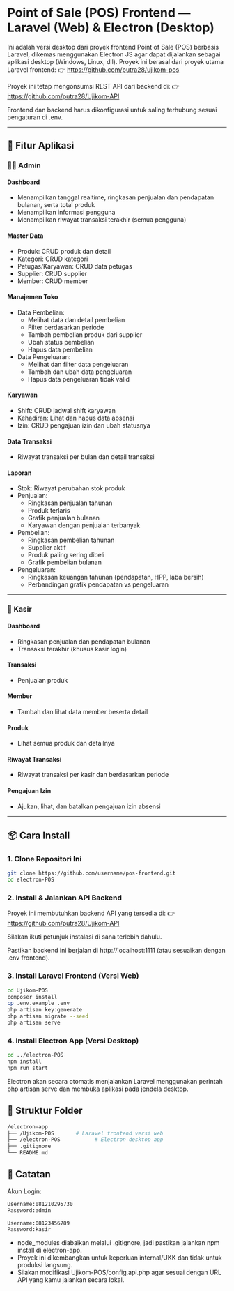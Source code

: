 # Point of Sale (POS) Frontend — Laravel (Web) & Electron (Desktop)

Ini adalah versi desktop dari proyek frontend Point of Sale (POS) berbasis Laravel, dikemas menggunakan Electron JS agar dapat dijalankan sebagai aplikasi desktop (Windows, Linux, dll).
Proyek ini berasal dari proyek utama Laravel frontend:
👉 https://github.com/putra28/ujikom-pos

Proyek ini tetap mengonsumsi REST API dari backend di:
👉 https://github.com/putra28/Ujikom-API

Frontend dan backend harus dikonfigurasi untuk saling terhubung sesuai pengaturan di .env.

---

## 🚀 Fitur Aplikasi

### 👨‍💼 Admin

#### Dashboard
- Menampilkan tanggal realtime, ringkasan penjualan dan pendapatan bulanan, serta total produk
- Menampilkan informasi pengguna
- Menampilkan riwayat transaksi terakhir (semua pengguna)

#### Master Data
- Produk: CRUD produk dan detail
- Kategori: CRUD kategori
- Petugas/Karyawan: CRUD data petugas
- Supplier: CRUD supplier
- Member: CRUD member

#### Manajemen Toko
- Data Pembelian:
  - Melihat data dan detail pembelian
  - Filter berdasarkan periode
  - Tambah pembelian produk dari supplier
  - Ubah status pembelian
  - Hapus data pembelian
- Data Pengeluaran:
  - Melihat dan filter data pengeluaran
  - Tambah dan ubah data pengeluaran
  - Hapus data pengeluaran tidak valid

#### Karyawan
- Shift: CRUD jadwal shift karyawan
- Kehadiran: Lihat dan hapus data absensi
- Izin: CRUD pengajuan izin dan ubah statusnya

#### Data Transaksi
- Riwayat transaksi per bulan dan detail transaksi

#### Laporan
- Stok: Riwayat perubahan stok produk
- Penjualan:
  - Ringkasan penjualan tahunan
  - Produk terlaris
  - Grafik penjualan bulanan
  - Karyawan dengan penjualan terbanyak
- Pembelian:
  - Ringkasan pembelian tahunan
  - Supplier aktif
  - Produk paling sering dibeli
  - Grafik pembelian bulanan
- Pengeluaran:
  - Ringkasan keuangan tahunan (pendapatan, HPP, laba bersih)
  - Perbandingan grafik pendapatan vs pengeluaran

---

### 🧾 Kasir

#### Dashboard
- Ringkasan penjualan dan pendapatan bulanan
- Transaksi terakhir (khusus kasir login)

#### Transaksi
- Penjualan produk

#### Member
- Tambah dan lihat data member beserta detail

#### Produk
- Lihat semua produk dan detailnya

#### Riwayat Transaksi
- Riwayat transaksi per kasir dan berdasarkan periode

#### Pengajuan Izin
- Ajukan, lihat, dan batalkan pengajuan izin absensi

---

## 📦 Cara Install

### 1. Clone Repositori Ini

```bash
git clone https://github.com/username/pos-frontend.git
cd electron-POS
```

### 2. Install & Jalankan API Backend
Proyek ini membutuhkan backend API yang tersedia di:
👉 https://github.com/putra28/Ujikom-API

Silakan ikuti petunjuk instalasi di sana terlebih dahulu.

Pastikan backend ini berjalan di http://localhost:1111 (atau sesuaikan dengan .env frontend).

### 3. Install Laravel Frontend (Versi Web)
```bash
cd Ujikom-POS
composer install
cp .env.example .env
php artisan key:generate
php artisan migrate --seed
php artisan serve
```

### 4. Install Electron App (Versi Desktop)
```bash
cd ../electron-POS
npm install
npm run start
```
Electron akan secara otomatis menjalankan Laravel menggunakan perintah php artisan serve dan membuka aplikasi pada jendela desktop.

## 📁 Struktur Folder
```bash
/electron-app
├── /Ujikom-POS       # Laravel frontend versi web
├── /electron-POS           # Electron desktop app
├── .gitignore
└── README.md
```

## 📄 Catatan
Akun Login:
```bash
Username:081210295730
Password:admin

Username:08123456789
Password:kasir
```
- node_modules diabaikan melalui .gitignore, jadi pastikan jalankan npm install di electron-app.
- Proyek ini dikembangkan untuk keperluan internal/UKK dan tidak untuk produksi langsung.
- Silakan modifikasi Ujikom-POS/config.api.php agar sesuai dengan URL API yang kamu jalankan secara lokal.
